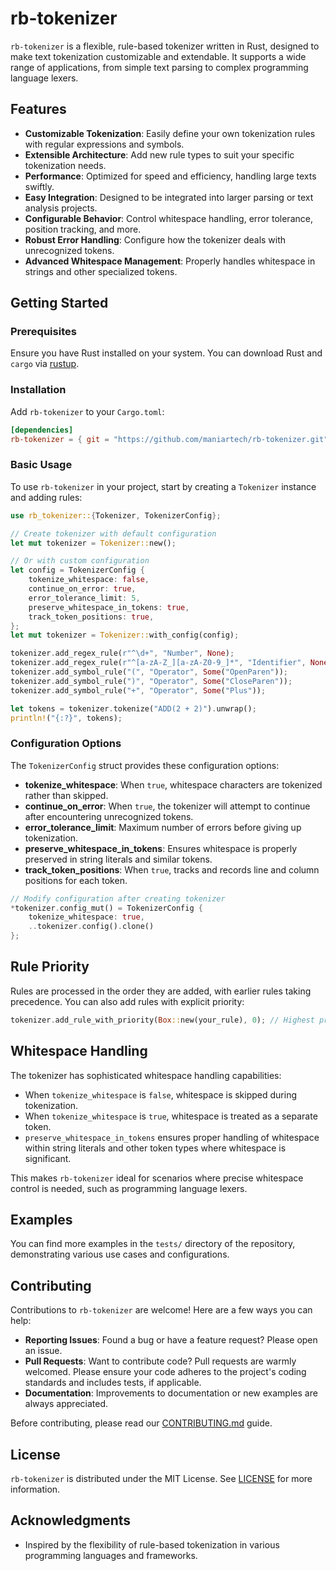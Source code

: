 # rb-tokenizer

`rb-tokenizer` is a flexible, rule-based tokenizer written in Rust, designed to make text tokenization customizable and extendable. It supports a wide range of applications, from simple text parsing to complex programming language lexers.

## Features

- **Customizable Tokenization**: Easily define your own tokenization rules with regular expressions and symbols.
- **Extensible Architecture**: Add new rule types to suit your specific tokenization needs.
- **Performance**: Optimized for speed and efficiency, handling large texts swiftly.
- **Easy Integration**: Designed to be integrated into larger parsing or text analysis projects.
- **Configurable Behavior**: Control whitespace handling, error tolerance, position tracking, and more.
- **Robust Error Handling**: Configure how the tokenizer deals with unrecognized tokens.
- **Advanced Whitespace Management**: Properly handles whitespace in strings and other specialized tokens.

## Getting Started

### Prerequisites

Ensure you have Rust installed on your system. You can download Rust and `cargo` via [rustup](https://rustup.rs/).

### Installation

Add `rb-tokenizer` to your `Cargo.toml`:

```toml
[dependencies]
rb-tokenizer = { git = "https://github.com/maniartech/rb-tokenizer.git" }
```

### Basic Usage

To use `rb-tokenizer` in your project, start by creating a `Tokenizer` instance and adding rules:

```rust
use rb_tokenizer::{Tokenizer, TokenizerConfig};

// Create tokenizer with default configuration
let mut tokenizer = Tokenizer::new();

// Or with custom configuration
let config = TokenizerConfig {
    tokenize_whitespace: false,
    continue_on_error: true,
    error_tolerance_limit: 5,
    preserve_whitespace_in_tokens: true,
    track_token_positions: true,
};
let mut tokenizer = Tokenizer::with_config(config);

tokenizer.add_regex_rule(r"^\d+", "Number", None);
tokenizer.add_regex_rule(r"^[a-zA-Z_][a-zA-Z0-9_]*", "Identifier", None);
tokenizer.add_symbol_rule("(", "Operator", Some("OpenParen"));
tokenizer.add_symbol_rule(")", "Operator", Some("CloseParen"));
tokenizer.add_symbol_rule("+", "Operator", Some("Plus"));

let tokens = tokenizer.tokenize("ADD(2 + 2)").unwrap();
println!("{:?}", tokens);
```

### Configuration Options

The `TokenizerConfig` struct provides these configuration options:

- **tokenize_whitespace**: When `true`, whitespace characters are tokenized rather than skipped.
- **continue_on_error**: When `true`, the tokenizer will attempt to continue after encountering unrecognized tokens.
- **error_tolerance_limit**: Maximum number of errors before giving up tokenization.
- **preserve_whitespace_in_tokens**: Ensures whitespace is properly preserved in string literals and similar tokens.
- **track_token_positions**: When `true`, tracks and records line and column positions for each token.

```rust
// Modify configuration after creating tokenizer
*tokenizer.config_mut() = TokenizerConfig {
    tokenize_whitespace: true,
    ..tokenizer.config().clone()
};
```

## Rule Priority

Rules are processed in the order they are added, with earlier rules taking precedence. 
You can also add rules with explicit priority:

```rust
tokenizer.add_rule_with_priority(Box::new(your_rule), 0); // Highest priority (processed first)
```

## Whitespace Handling

The tokenizer has sophisticated whitespace handling capabilities:

- When `tokenize_whitespace` is `false`, whitespace is skipped during tokenization.
- When `tokenize_whitespace` is `true`, whitespace is treated as a separate token.
- `preserve_whitespace_in_tokens` ensures proper handling of whitespace within string literals and other token types where whitespace is significant.

This makes `rb-tokenizer` ideal for scenarios where precise whitespace control is needed, such as programming language lexers.

## Examples

You can find more examples in the `tests/` directory of the repository, demonstrating various use cases and configurations.

## Contributing

Contributions to `rb-tokenizer` are welcome! Here are a few ways you can help:

- **Reporting Issues**: Found a bug or have a feature request? Please open an issue.
- **Pull Requests**: Want to contribute code? Pull requests are warmly welcomed. Please ensure your code adheres to the project's coding standards and includes tests, if applicable.
- **Documentation**: Improvements to documentation or new examples are always appreciated.

Before contributing, please read our [CONTRIBUTING.md](CONTRIBUTING.md) guide.

## License

`rb-tokenizer` is distributed under the MIT License. See [LICENSE](LICENSE) for more information.

## Acknowledgments

- Inspired by the flexibility of rule-based tokenization in various programming languages and frameworks.
